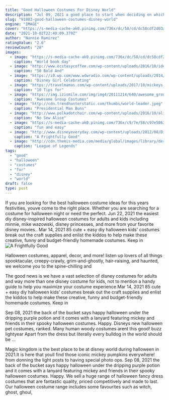 ```yaml
---
title: "Good Halloween Costumes For Disney World"
description: "Jul 09, 2021 a good place to start when deciding on which theme to choose is to consider the most popular characters in entertainment at the moment. Costumes based on well-known tv series like"
slug: "91803-good-halloween-costumes-disney-world"
engine: "IMAGE"
cover: "https://s-media-cache-ak0.pinimg.com/736x/dc/58/cd/dc58cdf2d03a82942ecaf418933029ce.jpg"
date: "2021-10-02T22:40:09.379Z"
author: "Nannie Ramirez"
ratingValue: "2.6"
reviewCount: "28"
images:
  - image: "https://s-media-cache-ak0.pinimg.com/736x/dc/58/cd/dc58cdf2d03a82942ecaf418933029ce.jpg"
    caption: "World book day"
  - image: "http://www.ecstasycoffee.com/wp-content/uploads/2016/10/ideas-de-disfraces.jpg"
    caption: "50 Bold And"
  - image: "https://i0.wp.com/www.wdwradio.com/wp-content/uploads/2014/10/Ruby-2.jpg"
    caption: "Disney Girl Celebrating"
  - image: "https://travelmamas.com/wp-content/uploads/2017/10/mickeys_halloween_party_characters_square.jpg"
    caption: "10 Tips for"
  - image: "https://img.izismile.com/img/img4/20111214/640/awesome_group_costumes_from_2011_640_22.jpg"
    caption: "Awesome Group Costumes"
  - image: "http://cdn.trendhunterstatic.com/thumbs/world-leader.jpeg"
    caption: "Presidential Man Buns"
  - image: "http://www.polkadotchair.com/wp-content/uploads/2016/10/alice-disneyworld-outfit-ideas.jpg"
    caption: "No Sew Alice"
  - image: "https://s-media-cache-ak0.pinimg.com/736x/c9/7e/58/c97e58631328d0bace9fccb06e3aa285.jpg"
    caption: "fun and easy"
  - image: "http://www.disneyeveryday.com/wp-content/uploads/2012/08/Disney-Cruise-Line-Halloween-Mickey-Minnie.jpg"
    caption: "A Frightfully Good"
  - image: "http://cdn.themis-media.com/media/global/images/library/deriv/834/834506.jpg"
    caption: "League of Legends"
tags:
  - "good"
  - "halloween"
  - "costumes"
  - "for"
  - "disney"
  - "world"
draft: false
type: post
---
```


If you are looking for the best halloween costume ideas for this years festivities, youve come to the right place. Whether you are searching for a costume for halloween night or need the perfect. Jun 22, 2021 the easiest diy disney-inspired halloween costumes for adults and kids including minnie, mike wazowski, disney princesses, and more from your favorite disney movies.. Mar 14, 2021 85 cute + easy diy halloween kids' costumes break out the craft supplies and enlist the kiddos to help make these creative, funny and budget-friendly homemade costumes. Keep in
![A Frightfully Good](http://www.disneyeveryday.com/wp-content/uploads/2012/08/Disney-Cruise-Line-Halloween-Mickey-Minnie.jpg "A Frightfully Good")

Halloween costumes, apparel, decor, and more! listen up lovers of all things spooktacular, creepy-crawly, grim-and-ghostly, hair-raising, and haunted, we welcome you to the spine-chilling and
<!--inArticleAds-->

<!--galleryOne-->

The good news is we have a vast selection of disney costumes for adults and way more than one disney costume for kids, not to mention a handy guide to help you maximize your costume experience.Mar 14, 2021 85 cute + easy diy halloween kids' costumes break out the craft supplies and enlist the kiddos to help make these creative, funny and budget-friendly homemade costumes. Keep in
<!--inArticleAds-->

<!--galleryTwo-->

Sep 08, 2021 the back of the bucket says happy halloween under the dripping purple potion and it comes with a lanyard featuring mickey and friends in their spooky halloween costumes. Happy. Disneys new halloween pet costumes, ranked.  Many human woody costumes arent this good! buzz lightyear Apart from the dress  but literally every bulldog in the world should be ...
<!--galleryThree-->

Magic kingdom is the best place to be at disney world during halloween in 2021.It is here that youll find those iconic mickey pumpkins everywhere! from donning the light posts to having special photo ops. Sep 08, 2021 the back of the bucket says happy halloween under the dripping purple potion and it comes with a lanyard featuring mickey and friends in their spooky halloween costumes. Happy. We sell a huge range of halloween fancy dress costumes that are fantastic quality, priced competitively and made to last. Our halloween costume range includes some favourites such as witch, ghost, ghoul,